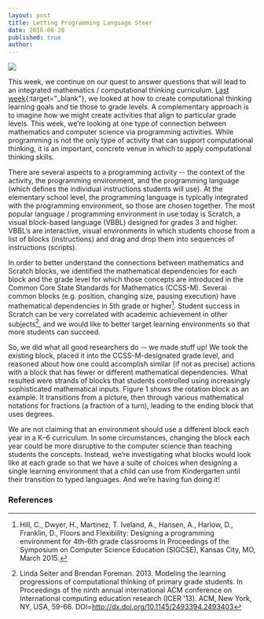 ```yaml
---
layout: post
title: Letting Programming Language Steer
date: 2016-08-20
published: true
author: 
---
```


![](https://googledrive.com/host/0B3XzcKIiWyccNXdGbDVqNVZCTm8/images/BlogPost5-Image1.png)

This week, we continue on our quest to answer questions that will lead to an integrated mathematics / computational thinking curriculum.  [Last week](http://blog.everydaycomputing.org/2016/08/04/three-approaches/){:target="_blank"}, we looked at how to create computational thinking learning goals and tie those to grade levels. A complementary approach  is to imagine how we might create activities that align to particular grade levels. This week, we’re looking at one type of connection between mathematics and computer science via programming activities. While programming is not the only type of activity that can support computational thinking, it is an important, concrete venue in which to apply computational thinking skills.

<!--excerpt-->

There are several aspects to a programming activity -- the context of the activity, the programming environment, and the programming language (which defines the individual instructions students will use). At the elementary school level, the programming language is typically integrated with the programming environment, so those are chosen together. The most popular language / programming environment in use today is Scratch, a visual block-based language (VBBL) designed for grades 3 and higher. VBBL’s are interactive, visual environments in which students choose from a list of blocks (instructions) and drag and drop them into sequences of instructions (scripts).

In order to better understand the connections between mathematics and Scratch blocks, we identified the mathematical dependencies for each block and the grade level for which those concepts are introduced in the Common Core State Standards for Mathematics (CCSS-M). Several common blocks (e.g. position, changing size, pausing execution) have mathematical dependencies in 5th grade or higher[^fn-hill-2015]. Student success in Scratch can be very correlated with academic achievement in other subjects[^fn-seiter-13], and we would like to better target learning environments so that more students can succeed.


So, we did what all good researchers do -- we made stuff up! We took the existing block, placed it into the CCSS-M-designated grade level, and reasoned about how one could accomplish similar (if not as precise) actions with a block that has fewer or different mathematical dependencies. What resulted were strands of blocks that students controlled using increasingly sophisticated mathematical inputs. Figure 1 shows the rotation block as an example. It transitions from a picture, then through various mathematical notations for fractions (a fraction of a turn), leading to the ending block that uses degrees.

We are not claiming that an environment should use a different block each year in a K–6 curriculum. In some circumstances, changing the block each year could be more disruptive to the computer science than teaching students the concepts. Instead, we’re investigating what blocks would look like at each grade so that we have a suite of choices when designing a single learning environment that a child can use from Kindergarten until their transition to typed languages. And we’re having fun doing it!

### References ###

[^fn-hill-2015]:Hill, C., Dwyer, H., Martinez, T. Iveland, A., Hansen, A., Harlow, D., Franklin, D., Floors and Flexibility: Designing a programming environment for 4th-6th grade classrooms In Proceedings of the Symposium on Computer Science Education (SIGCSE), Kansas City, MO, March 2015.
		
[^fn-seiter-13]:Linda Seiter and Brendan Foreman. 2013. Modeling the learning progressions of computational thinking of primary grade students. In Proceedings of the ninth annual international ACM conference on International computing education research (ICER '13). ACM, New York, NY, USA, 59-66. DOI=http://dx.doi.org/10.1145/2493394.2493403

